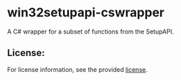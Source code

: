 win32setupapi-cswrapper
=======================

A C# wrapper for a subset of functions from the SetupAPI.




License:
--------
For license information, see the provided [license](LICENSE.md).
